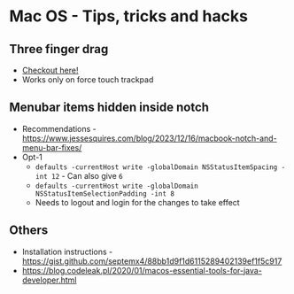 # Mac OS - Tips, tricks and hacks

## Three finger drag

* [Checkout here!](https://support.apple.com/en-us/HT204609)
* Works only on force touch trackpad

## Menubar items hidden inside notch

* Recommendations - https://www.jessesquires.com/blog/2023/12/16/macbook-notch-and-menu-bar-fixes/
* Opt-1
  * `defaults -currentHost write -globalDomain NSStatusItemSpacing -int 12` - Can also give `6`
  * `defaults -currentHost write -globalDomain NSStatusItemSelectionPadding -int 8`
  * Needs to logout and login for the changes to take effect 

## Others

* Installation instructions - https://gist.github.com/septemx4/88bb1d9f1d6115289402139ef1f5c917
* https://blog.codeleak.pl/2020/01/macos-essential-tools-for-java-developer.html
